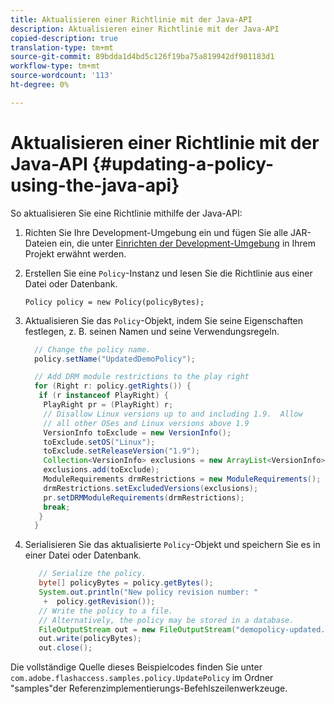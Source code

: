 ```yaml
---
title: Aktualisieren einer Richtlinie mit der Java-API
description: Aktualisieren einer Richtlinie mit der Java-API
copied-description: true
translation-type: tm+mt
source-git-commit: 89bdda1d4bd5c126f19ba75a819942df901183d1
workflow-type: tm+mt
source-wordcount: '113'
ht-degree: 0%

---
```



# Aktualisieren einer Richtlinie mit der Java-API {#updating-a-policy-using-the-java-api}

So aktualisieren Sie eine Richtlinie mithilfe der Java-API:

1. Richten Sie Ihre Development-Umgebung ein und fügen Sie alle JAR-Dateien ein, die unter [Einrichten der Development-Umgebung](../../aaxs-protecting-content/content-setting-up-the-sdk/content-setting-up-the-dev-env.md) in Ihrem Projekt erwähnt werden.
1. Erstellen Sie eine `Policy`-Instanz und lesen Sie die Richtlinie aus einer Datei oder Datenbank.

   ```
   Policy policy = new Policy(policyBytes);
   ```

1. Aktualisieren Sie das `Policy`-Objekt, indem Sie seine Eigenschaften festlegen, z. B. seinen Namen und seine Verwendungsregeln.

   ```java
     // Change the policy name.  
     policy.setName("UpdatedDemoPolicy");  
   
     // Add DRM module restrictions to the play right  
     for (Right r: policy.getRights()) {  
      if (r instanceof PlayRight) {  
       PlayRight pr = (PlayRight) r;  
       // Disallow Linux versions up to and including 1.9.  Allow  
       // all other OSes and Linux versions above 1.9  
       VersionInfo toExclude = new VersionInfo();  
       toExclude.setOS("Linux");  
       toExclude.setReleaseVersion("1.9");  
       Collection<VersionInfo> exclusions = new ArrayList<VersionInfo>();  
       exclusions.add(toExclude);  
       ModuleRequirements drmRestrictions = new ModuleRequirements();  
       drmRestrictions.setExcludedVersions(exclusions);  
       pr.setDRMModuleRequirements(drmRestrictions);  
       break;  
      }  
     }
   ```

1. Serialisieren Sie das aktualisierte `Policy`-Objekt und speichern Sie es in einer Datei oder Datenbank.

   ```java
      // Serialize the policy.  
      byte[] policyBytes = policy.getBytes();  
      System.out.println("New policy revision number: "  
       +  policy.getRevision());      
      // Write the policy to a file.   
      // Alternatively, the policy may be stored in a database.  
      FileOutputStream out = new FileOutputStream("demopolicy-updated.pol");  
      out.write(policyBytes);  
      out.close(); 
   ```

Die vollständige Quelle dieses Beispielcodes finden Sie unter `com.adobe.flashaccess.samples.policy.UpdatePolicy` im Ordner &quot;samples&quot;der Referenzimplementierungs-Befehlszeilenwerkzeuge.
